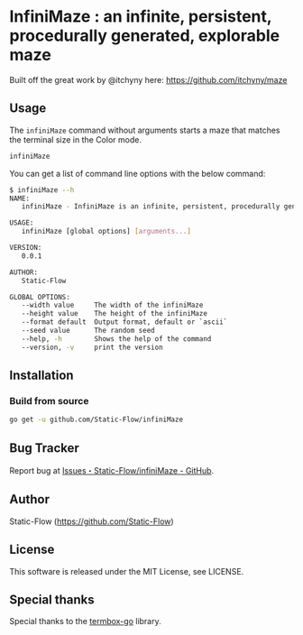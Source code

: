 # InfiniMaze : an infinite, persistent, procedurally generated, explorable maze

Built off the great work by @itchyny here: https://github.com/itchyny/maze

## Usage
The `infiniMaze` command without arguments starts a maze that matches the terminal size in the Color mode.
```sh
infiniMaze
```

You can get a list of command line options with the below command:
```sh
$ infiniMaze --h
NAME:
   infiniMaze - InfiniMaze is an infinite, persistent, procedurally generated, explorable maze

USAGE:
   infiniMaze [global options] [arguments...]

VERSION:
   0.0.1

AUTHOR:
   Static-Flow

GLOBAL OPTIONS:
   --width value     The width of the infiniMaze
   --height value    The height of the infiniMaze
   --format default  Output format, default or `ascii`
   --seed value      The random seed
   --help, -h        Shows the help of the command
   --version, -v     print the version
```

## Installation

### Build from source
```bash
go get -u github.com/Static-Flow/infiniMaze
```

## Bug Tracker
Report bug at [Issues・Static-Flow/infiniMaze - GitHub](https://github.com/Static-Flow/infiniMaze/issues).

## Author
Static-Flow (https://github.com/Static-Flow)

## License
This software is released under the MIT License, see LICENSE.

## Special thanks
Special thanks to the [termbox-go](https://github.com/nsf/termbox-go) library.
